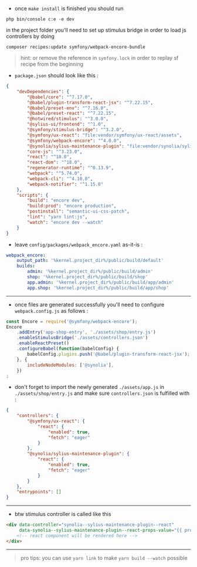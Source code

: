 - once `make install` is finished you should run
```shell
php bin/console c:e -e dev
```
in the project folder you'll need to set up stimulus bridge in order to load js controllers by doing
```shell
composer recipes:update symfony/webpack-encore-bundle
```
> hint: or remove the reference in `symfony.lock` in order to replay sf recipe from the beginning
- `package.json` should look like this :
```json
{
    "devDependencies": {
        "@babel/core": "^7.17.0",
        "@babel/plugin-transform-react-jsx": "^7.22.15",
        "@babel/preset-env": "^7.16.0",
        "@babel/preset-react": "^7.22.15",
        "@hotwired/stimulus": "^3.0.0",
        "@sylius-ui/frontend": "^1.0",
        "@symfony/stimulus-bridge": "^3.2.0",
        "@symfony/ux-react": "file:vendor/symfony/ux-react/assets",
        "@symfony/webpack-encore": "^4.0.0",
        "@synolia/sylius-maintenance-plugin": "file:vendor/synolia/sylius-maintenance-plugin/assets",
        "core-js": "^3.23.0",
        "react": "^18.0",
        "react-dom": "^18.0",
        "regenerator-runtime": "^0.13.9",
        "webpack": "^5.74.0",
        "webpack-cli": "^4.10.0",
        "webpack-notifier": "^1.15.0"
    },
    "scripts": {
        "build": "encore dev",
        "build:prod": "encore production",
        "postinstall": "semantic-ui-css-patch",
        "lint": "yarn lint:js",
        "watch": "encore dev --watch"
    }
}
```
- leave `config/packages/webpack_encore.yaml` as-it-is :
```yaml
webpack_encore:
    output_path: '%kernel.project_dir%/public/build/default'
    builds:
        admin: '%kernel.project_dir%/public/build/admin'
        shop: '%kernel.project_dir%/public/build/shop'
        app.admin: '%kernel.project_dir%/public/build/app/admin'
        app.shop: '%kernel.project_dir%/public/build/app/shop'
```
___
- once files are generated successfully you'll need to configure `webpack.config.js` as follows :
```javascript
const Encore = require('@symfony/webpack-encore');
Encore
    .addEntry('app-shop-entry', './assets/shop/entry.js')
    .enableStimulusBridge('./assets/controllers.json')
    .enableReactPreset()
    .configureBabel(function(babelConfig) {
        babelConfig.plugins.push('@babel/plugin-transform-react-jsx');
    }, {
        includeNodeModules: ['@synolia'],
    })
;
```
- don't forget to import the newly generated `./assets/app.js` in `./assets/shop/entry.js` and make sure `controllers.json` is fulfilled with :
```json
{
    "controllers": {
        "@symfony/ux-react": {
            "react": {
                "enabled": true,
                "fetch": "eager"
            }
        },
        "@synolia/sylius-maintenance-plugin": {
            "react": {
                "enabled": true,
                "fetch": "eager"
            }
        }
    },
    "entrypoints": []
}
```
___
- btw stimulus controller is called like this
```html
<div data-controller="synolia--sylius-maintenance-plugin--react" 
     data-synolia--sylius-maintenance-plugin--react-props-value="{{ props|json_encode }}">
    <!-- react component will be rendered here -->
</div>
```
___
> pro tips: you can use `yarn link` to make `yarn build --watch` possible